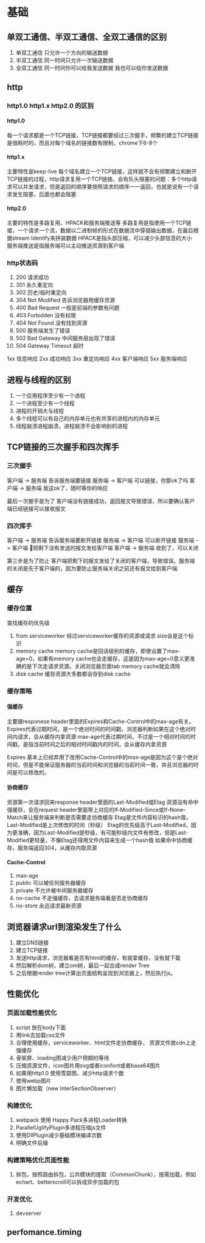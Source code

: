 # 基础

## 单双工通信、半双工通信、全双工通信的区别
1. 单双工通信 只允许一个方向的输送数据
2. 半双工通信 同一时间只允许一次输送数据
3. 全双工通信 同一时间你可以给我发送数据 我也可以给你发送数据

## http

### http1.0 http1.x http2.0 的区别

#### http1.0
每一个请求都是一个TCP链接，TCP链接都要经过三次握手，频繁的建立TCP链接是很耗时的，而且对每个域名的链接数有限制，chrome下6-8个

#### http1.x
主要特性是keep-live 每个域名建立一个TCP链接，这样就不会有频繁建立和断开TCP链接的过程，http请求复用一个TCP链接。会有队头阻塞的问题：多个http请求可以并发请求，但是返回的顺序要按照请求的顺序一一返回，也就是说有一个请求发生阻塞，后面也都会阻塞

#### http2.0
主要的特性是多路复用、HPACK和服务端推送等
多路复用是指使用一个TCP链接，一个请求一个流，数据以二进制帧的形式在数据流中穿插输出数据，在最后根据stream Identify来拼装数据
HPACK是指头部压缩，可以减少头部信息的大小
服务端推送是指服务端可以主动推送资源到客户端

### http状态码
1. 200 请求成功
2. 301 永久重定向
3. 302 历史/临时重定向
4. 304 Not Modified 告诉浏览器用缓存资源
5. 400 Bad Request 一般是前端的参数有问题
6. 403 Forbidden 没有权限
7. 404 Not Found 没有找到资源
8. 500 服务端发生了错误
9. 502 Bad Gateway 中间服务层出现了错误
10. 504 Gateway Timeout 超时

1xx 信息响应
2xx 成功响应
3xx 重定向响应
4xx 客户端响应
5xx 服务端响应

## 进程与线程的区别
1. 一个应用程序至少有一个进程
2. 一个进程至少有一个线程
3. 进程的开销大与线程
4. 多个线程可以有自己的内存单元也有共享的进程内的内存单元
5. 线程崩溃进程崩溃，进程崩溃不会影响别的进程

## TCP链接的三次握手和四次挥手

### 三次握手
客户端 -> 服务端 告诉服务端要链接
服务端 -> 客户端 可以链接，你那ok了吗
客户端 -> 服务端 我这ok了，随时等你的响应

最后一次握手是为了 客户端没有链接成功，返回报文导致错误，所以要确认客户端已经链接可以接收报文

### 四次挥手
客户端 -> 服务端 告诉服务端要断开链接
服务端 -> 客户端 可以断开链接
服务端 -> 客户端 把剩下没有发送的报文发给客户端
客户端 -> 服务端 收到了，可以关闭

第三步是为了防止 客户端把剩下的报文发给了关闭的客户端，导致错误。服务端的关闭是先于客户端的，因为要防止服务端关闭之前还有报文给到客户端

## 缓存

### 缓存位置
查找缓存的优先级
1. from serviceworker 经过serviceworker缓存的资源或请求 size会是这个标识
2. memory cache memory cache是回话级别的缓存，即使设置了max-age=0，如果有memory cache也会走缓存，这是因为max-age=0意义更准确的是下次走请求资源。关闭浏览器页面tab memory cache就会清除
3. disk cache 缓存资源大多数都会存到disk cache

### 缓存策略

#### 强缓存
主要跟responese header里面的Expires和Cache-Control中的max-age有关。
Expires代表过期时间，是一个绝对时间的时间戳，浏览器判断如果在这个绝对时间内请求，会从缓存内拿资源
max-age代表过期时间，不过是一个相对时间的时间戳，是指当前时间之后的相对时间戳内的时间，会从缓存内拿资源

Expires 基本上已经弃用了改用Cache-Control中的max-age是因为这个是个绝对时间，但是不能保证服务器的当前时间和浏览器的当前时间一致，并且浏览器的时间是可以修改的。

#### 协商缓存
资源第一次请求回来response header里面的Last-Modified或Etag
资源没有命中强缓存，会在request header里面带上对应的If-Modified-Since或If-None-Match来让服务端来判断是否需要走协商缓存
Etag是文件内容标识的hash值，Last-Modified是上次修改的时间（秒级）
Etag的优先级高于Last-Modified，因为更准确，因为Last-Modified是秒级，有可能秒级内文件有修改，但是Last-Modified更轻量，不像Etag还得用文件内容来生成一个hash值
如果命中协商缓存，服务端返回304，从缓存内取资源

#### Cache-Control
1. max-age 
2. public 可以被任何服务器缓存
3. private 不允许被中间服务器缓存
4. no-cache 不走强缓存，去请求服务端看是否走协商缓存
5. no-store 永远请求最新资源
 
## 浏览器请求url到渲染发生了什么
1. 建立DNS链接
2. 建立TCP链接
3. 发送http请求，浏览器看是否有html的缓存，有就拿缓存，没有就下载
4. 然后解析dom树，建立om树，最后一起合成render Tree
5. 之后根据render tree计算出页面结构呈现到浏览器上，然后执行js。

## 性能优化

### 页面加载性能优化
1. script 放在body下面
2. 用link去加载css文件
3. 合理使用缓存，serviceworker、html文件走协商缓存， 资源文件放cdn上走强缓存
4. 骨架屏、loading图减少用户预期的等待
5. 压缩资源文件，icon图片用svg或者iconfont或者base64图片
6. 如果用http1.0 使用雪碧图，减少http请求个数
7. 使用webp图片
8. 图片懒加载（new InterSectionObserver）

### 构建优化
1. webpack 使用 Happy Pack多进程Loader转换
2. ParallelUglifyPlugin多进程压缩js文件
3. 使用DllPlugin减少基础模块编译次数
4. 明确文件后缀

### 构建策略优化页面性能
1. 拆包，按照路由拆包，公共模块的提取（CommonChunk），按需加载，例如echart、betterscroll可以拆成异步加载的包

### 开发优化
1. devserver

## perfomance.timing 
